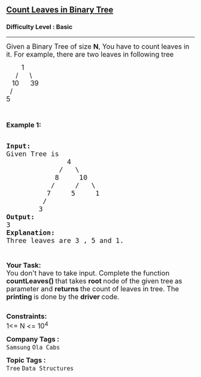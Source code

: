 <h2><a href="https://practice.geeksforgeeks.org/problems/count-leaves-in-binary-tree/1?page=2&difficulty[]=-1&sortBy=submissions">Count Leaves in Binary Tree</a></h2><h3>Difficulty Level : Basic</h3><hr><div class="problems_problem_content__Xm_eO"><p><span style="font-size:18px">Given a Binary Tree of size <strong>N</strong>, You have to count leaves in it. For example, there are two leaves in following&nbsp;tree</span></p>

<p><span style="font-size:18px">&nbsp; &nbsp; &nbsp; &nbsp; 1<br>
&nbsp; &nbsp;&nbsp; /&nbsp;&nbsp;&nbsp;&nbsp;&nbsp; \<br>
&nbsp;&nbsp; 10&nbsp;&nbsp;&nbsp;&nbsp;&nbsp; 39<br>
&nbsp; /<br>
5</span><br>
<br>
&nbsp;</p>

<p><span style="font-size:18px"><strong>Example 1:</strong></span></p>

<pre><span style="font-size:18px"><strong>
Input:</strong>
Given Tree is 
               4
             /   \
            8     10
           /     /   \
          7     5     1
         /
        3 
<strong>Output:</strong>
3
<strong>Explanation:</strong> 
Three leaves are 3 , 5 and 1.</span></pre>

<p>&nbsp;</p>

<p><span style="font-size:18px"><strong>Your Task:</strong><br>
You don't have to take input. Complete the function <strong>countLeaves()&nbsp;</strong>that takes <strong>root&nbsp;</strong>node of the given tree<strong>&nbsp;</strong>as parameter and <strong>returns </strong>the count of leaves in tree.&nbsp;The <strong>printing </strong>is done by the <strong>driver </strong>code.</span><br>
&nbsp;</p>

<p><span style="font-size:18px"><strong>Constraints:</strong><br>
1&lt;= N &lt;= 10<sup>4</sup></span></p>
</div><p><span style=font-size:18px><strong>Company Tags : </strong><br><code>Samsung</code>&nbsp;<code>Ola Cabs</code>&nbsp;<br><p><span style=font-size:18px><strong>Topic Tags : </strong><br><code>Tree</code>&nbsp;<code>Data Structures</code>&nbsp;